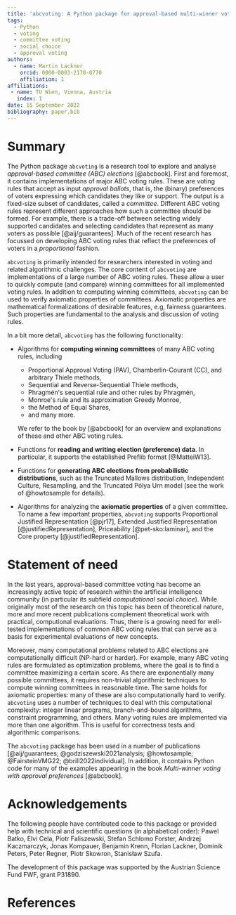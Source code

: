 ```yaml
---
title: 'abcvoting: A Python package for approval-based multi-winner voting rules'
tags:
  - Python
  - voting
  - committee voting
  - social choice
  - approval voting 
authors:
  - name: Martin Lackner
    orcid: 0000-0003-2170-0770
    affiliation: 1
affiliations:
 - name: TU Wien, Vienna, Austria
   index: 1
date: 15 September 2022
bibliography: paper.bib
---
```


# Summary

The Python package `abcvoting` is a research tool to explore and analyse
*approval-based committee (ABC) elections* [@abcbook]. First and foremost,
it contains implementations
of major ABC voting rules. These are voting rules that accept as input
*approval ballots*, that is, the (binary) preferences of voters expressing 
which candidates they like or support.
The output is a fixed-size subset of candidates, called a *committee*.
Different ABC voting rules represent different approaches how such a committee
should be formed.
For example, there is a trade-off between selecting widely supported candidates
and selecting candidates that represent as many voters as possible [@aij/guarantees].
Much of the recent research has focussed on developing ABC voting rules
that reflect the preferences of voters in a *proportional* fashion.

`abcvoting` is primarily intended for researchers interested in voting
and related algorithmic challenges.
The core content of `abcvoting` are implementations of a large number
of ABC voting rules. These allow a user to quickly compute (and compare)
winning committees for all implemented voting rules. 
In addition to computing winning committees, `abcvoting` can be used to
verify axiomatic properties of committees. Axiomatic properties are 
mathematical formalizations of desirable features, e.g, fairness guarantees.
Such properties are fundamental to the analysis and discussion
of voting rules.

In a bit more detail, `abcvoting` has the following functionality:

- Algorithms for **computing winning committees** of many ABC voting rules,
  including 
  - Proportional Approval Voting (PAV), Chamberlin-Courant (CC), and arbitrary Thiele methods, 
  - Sequential and Reverse-Sequential Thiele methods,
  - Phragmén's sequential rule and other rules by Phragmén,
  - Monroe's rule and its approximation Greedy Monroe,
  - the Method of Equal Shares,
  - and many more.
    
  We refer to the book by [@abcbook] for an overview and explanations of these and other ABC voting rules.
- Functions for **reading and writing election (preference) data**. 
  In particular, it supports the established Preflib format [@MatteiW13].
- Functions for **generating ABC elections from probabilistic distributions**, 
  such as the Truncated Mallows distribution, Independent Culture,
  Resampling, and the Truncated Pólya Urn model (see the work of
  @howtosample for details).
- Algorithms for analyzing the **axiomatic properties** of a given committee. 
  To name a few important properties, `abcvoting`
supports Proportional Justified Representation [@pjr17],
Extended Justified Representation [@justifiedRepresentation], 
Priceability [@pet-sko:laminar], 
and the Core property [@justifiedRepresentation].

# Statement of need

In the last years, approval-based committee voting has become an increasingly active
topic of research within the artificial intelligence community
(in particular its subfield *computational social choice*).
While originally most of the research on this topic has been of theoretical nature,
more and more recent publications complement theoretical work with practical,
computional evaluations. Thus, there is a growing need for
well-tested implementations of common ABC voting rules that can serve as
a basis for experimental evaluations of new concepts.

Moreover, many computational problems related to ABC elections are computationally
difficult (NP-hard or harder). For example, many ABC voting rules are formulated
as optimization problems, where the goal is to find a committee
maximizing a certain score. As there are exponentially many possible committees,
it requires non-trivial algorithmic techniques to compute winning committees in reasonable time.
The same holds for axiomatic properties: many of these are also computationally
hard to verify.
`abcvoting` uses a number of techniques to deal with this computational complexity:
integer linear programs, branch-and-bound algorithms, constraint programming,
and others. Many voting rules are implemented via more than one algorithm.
This is useful for correctness tests and algorithmic comparisons. 

The `abcvoting` package has been used in a number of publications
 [@aij/guarantees; @godziszewski2021analysis; @howtosample; @FairsteinVMG22; @brill2022individual].
In addition, it contains Python code for many of the examples appearing in 
the book *Multi-winner voting with approval preferences* [@abcbook].

# Acknowledgements

The following people have contributed code to this package or provided help with technical 
and scientific questions (in alphabetical order):
Pawel Batko, Elvi Cela, Piotr Faliszewski, Stefan Schlomo Forster, Andrzej Kaczmarczyk, 
Jonas Kompauer, Benjamin Krenn, Florian Lackner,
Dominik Peters, Peter Regner, Piotr Skowron, Stanisław Szufa.

The development of this package was supported by the Austrian Science Fund FWF, grant P31890.

# References

